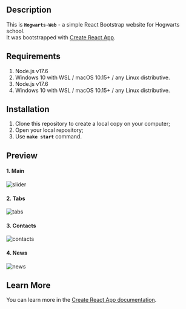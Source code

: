 ## Description

This is **`Hogwarts-Web`** - a simple React Bootstrap website for Hogwarts school.  
It was bootstrapped with [Create React App](https://github.com/facebook/create-react-app).

## Requirements

1. Node.js v17.6
2. Windows 10 with WSL / macOS 10.15+ / any Linux distributive.
1. Node.js v17.6
2. Windows 10 with WSL / macOS 10.15+ / any Linux distributive.

## Installation

1. Clone this repository to create a local copy on your computer;  
2. Open your local repository;  
3. Use **`make start`** command.

## Preview
#### 1. Main
![slider](/src/assets/demo/slider.png)

#### 2. Tabs
![tabs](/src/assets/demo/tabs.png)

#### 3. Contacts
![contacts](/src/assets/demo/contacts.png)

#### 4. News
![news](/src/assets/demo/news.png)

## Learn More

You can learn more in the [Create React App documentation](https://facebook.github.io/create-react-app/docs/getting-started).
